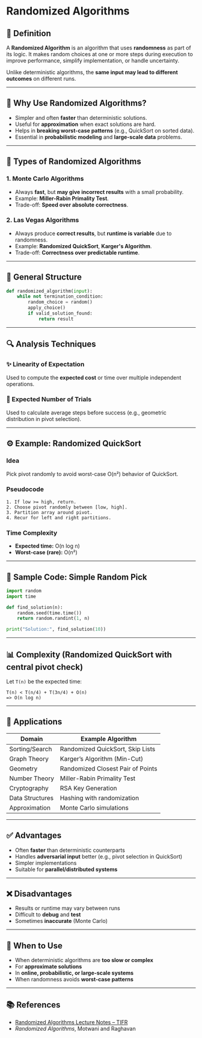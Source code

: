 # Randomized Algorithms

## 📌 Definition

A **Randomized Algorithm** is an algorithm that uses **randomness** as part of its logic. It makes random choices at one or more steps during execution to improve performance, simplify implementation, or handle uncertainty.

Unlike deterministic algorithms, the **same input may lead to different outcomes** on different runs.

---

## 🎲 Why Use Randomized Algorithms?

- Simpler and often **faster** than deterministic solutions.
- Useful for **approximation** when exact solutions are hard.
- Helps in **breaking worst-case patterns** (e.g., QuickSort on sorted data).
- Essential in **probabilistic modeling** and **large-scale data** problems.

---

## 📂 Types of Randomized Algorithms

### 1. **Monte Carlo Algorithms**
- Always **fast**, but **may give incorrect results** with a small probability.
- Example: **Miller-Rabin Primality Test**.
- Trade-off: **Speed over absolute correctness**.

### 2. **Las Vegas Algorithms**
- Always produce **correct results**, but **runtime is variable** due to randomness.
- Example: **Randomized QuickSort**, **Karger's Algorithm**.
- Trade-off: **Correctness over predictable runtime**.

---

## 🔁 General Structure

```python
def randomized_algorithm(input):
    while not termination_condition:
        random_choice = random()
        apply_choice()
        if valid_solution_found:
            return result
```

---

## 🔍 Analysis Techniques

### ✨ Linearity of Expectation
Used to compute the **expected cost** or time over multiple independent operations.

### 🔁 Expected Number of Trials
Used to calculate average steps before success (e.g., geometric distribution in pivot selection).

---

## ⚙ Example: Randomized QuickSort

### Idea
Pick pivot randomly to avoid worst-case O(n²) behavior of QuickSort.

### Pseudocode
```text
1. If low >= high, return.
2. Choose pivot randomly between [low, high].
3. Partition array around pivot.
4. Recur for left and right partitions.
```

### Time Complexity
- **Expected time:** O(n log n)
- **Worst-case (rare):** O(n²)

---

## 🧠 Sample Code: Simple Random Pick

```python
import random
import time

def find_solution(n):
    random.seed(time.time())
    return random.randint(1, n)

print("Solution:", find_solution(10))
```

---

## 📊 Complexity (Randomized QuickSort with central pivot check)

Let `T(n)` be the expected time:
```
T(n) < T(n/4) + T(3n/4) + O(n)
=> O(n log n)
```

---

## 📌 Applications

| Domain                  | Example Algorithm                     |
|-------------------------|---------------------------------------|
| Sorting/Search          | Randomized QuickSort, Skip Lists      |
| Graph Theory            | Karger’s Algorithm (Min-Cut)          |
| Geometry                | Randomized Closest Pair of Points     |
| Number Theory           | Miller-Rabin Primality Test           |
| Cryptography            | RSA Key Generation                    |
| Data Structures         | Hashing with randomization            |
| Approximation           | Monte Carlo simulations               |

---

## ✅ Advantages

- Often **faster** than deterministic counterparts
- Handles **adversarial input** better (e.g., pivot selection in QuickSort)
- Simpler implementations
- Suitable for **parallel/distributed systems**

---

## ❌ Disadvantages

- Results or runtime may vary between runs
- Difficult to **debug** and **test**
- Sometimes **inaccurate** (Monte Carlo)

---

## 🧭 When to Use

- When deterministic algorithms are **too slow or complex**
- For **approximate solutions**
- In **online, probabilistic, or large-scale systems**
- When randomness avoids **worst-case patterns**

---

## 📚 References

- [Randomized Algorithms Lecture Notes – TIFR](http://www.tcs.tifr.res.in/~workshop/nitrkl_igga/randomized-lecture.pdf)
- *Randomized Algorithms*, Motwani and Raghavan